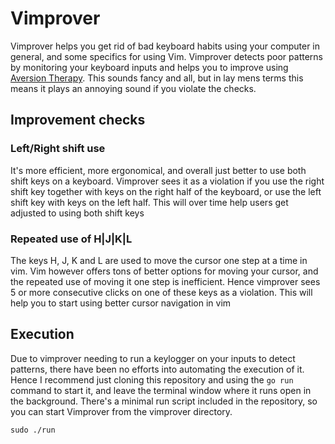 # Vimprover

Vimprover helps you get rid of bad keyboard habits using your computer in general, and some specifics for using Vim. Vimprover detects poor patterns by monitoring your keyboard inputs and helps you to improve using [Aversion Therapy](https://en.wikipedia.org/wiki/Aversion_therapy). This sounds fancy and all, but in lay mens terms this means it plays an annoying sound if you violate the checks.

## Improvement checks

### Left/Right shift use
It's more efficient, more ergonomical, and overall just better to use both shift keys on a keyboard. Vimprover sees it as a violation if you use the right shift key together with keys on the right half of the keyboard, or use the left shift key with keys on the left half. This will over time help users get adjusted to using both shift keys

### Repeated use of H|J|K|L
The keys H, J, K and L are used to move the cursor one step at a time in vim. Vim however offers tons of better options for moving your cursor, and the repeated use of moving it one step is inefficient. Hence vimprover sees 5 or more consecutive clicks on one of these keys as a violation. This will help you to start using better cursor navigation in vim

## Execution
Due to vimprover needing to run a keylogger on your inputs to detect patterns, there have been no efforts into automating the execution of it. Hence I recommend just cloning this repository and using the `go run` command to start it, and leave the terminal window where it runs open in the background. There's a minimal run script included in the repository, so you can start Vimprover from the vimprover directory.

```$
sudo ./run
```
